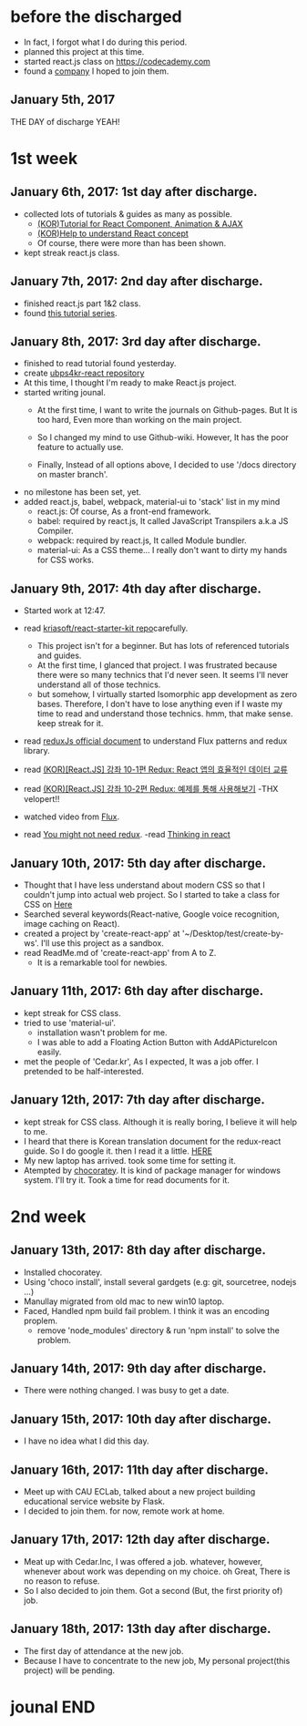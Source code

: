 # before the discharged
- In fact, I forgot what I do during this period.
- planned this project at this time.
- started react.js class on https://codecademy.com
- found a [company](http://rainist.com/) I hoped to join them.

## January 5th, 2017
THE DAY of discharge YEAH!

# 1st week
## January 6th, 2017: 1st day after discharge.
- collected lots of tutorials & guides as many as possible.
  - [(KOR)Tutorial for React Component, Animation & AJAX](https://velopert.com/2597)
  - [(KOR)Help to understand React concept](http://www.slideshare.net/taggon/react-js-46357445)
  - Of course, there were more than has been shown.
- kept streak react.js class.

## January 7th, 2017: 2nd day after discharge.
- finished react.js part 1&2 class.
- found [this tutorial series](http://ccoenraets.github.io/es6-tutorial-data/).

## January 8th, 2017: 3rd day after discharge.
- finished to read tutorial found yesterday.
- create [ubps4kr-react repository](https://github.com/rino0601/ubps4kr-react)
- At this time, I thought I'm ready to make React.js project.
- started writing jounal.
   - At the first time, I want to write the journals on Github-pages. But It is too hard, Even more than working on the main project.

   - So I changed my mind to use Github-wiki. However, It has the poor feature to actually use.

   - Finally, Instead of all options above, I decided to use '/docs directory on master branch'. 
- no milestone has been set, yet.
- added react.js, babel, webpack, material-ui to 'stack' list in my mind
  - react.js: Of course, As a front-end framework.
  - babel: required by react.js, It called JavaScript Transpilers a.k.a JS Compiler.
  - webpack: required by react.js, It called Module bundler.
  - material-ui: As a CSS theme... I really don't want to dirty my hands for CSS works.


## January 9th, 2017: 4th day after discharge.
- Started work at 12:47.
- read [kriasoft/react-starter-kit repo](https://github.com/kriasoft/react-starter-kit)carefully.
  - This project isn't for a beginner. But has lots of referenced tutorials and guides.
  - At the first time, I glanced that project. I was frustrated because there were so many technics that I'd never seen. It seems I'll never understand all of those technics.
  - but somehow, I virtually started Isomorphic app development as zero bases. Therefore, I don't have to lose anything even if I waste my time to read and understand those technics. hmm, that make sense. keep streak for it.

- read [reduxJs official document](http://redux.js.org/) to understand Flux patterns and redux library.
- read [(KOR)[React.JS] 강좌 10-1편 Redux: React 앱의 효율적인 데이터 교류](https://velopert.com/1225)
- read [(KOR)[React.JS] 강좌 10-2편 Redux: 예제를 통해 사용해보기](https://velopert.com/1266)
  -THX velopert!!
- watched video from [Flux](http://facebook.github.io/flux/).
- read [You might not need redux](https://medium.com/@dan_abramov/you-might-not-need-redux-be46360cf367#.pqkw1co7n).
-read [Thinking in react](https://facebook.github.io/react/docs/thinking-in-react.html)

## January 10th, 2017: 5th day after discharge.
- Thought that I have less understand about modern CSS so that I couldn't jump into actual web project. So I started to take a class for CSS on [Here](https://www.codecademy.com/learn/learn-html-css)
- Searched several keywords(React-native, Google voice recognition, image caching on React).
- created a project by 'create-react-app' at '~/Desktop/test/create-by-ws'. I'll use this project as a sandbox.
- read ReadMe.md of 'create-react-app' from A to Z.
  - It is a remarkable tool for newbies.
  
## January 11th, 2017: 6th day after discharge.
- kept streak for CSS class.
- tried to use 'material-ui'.
  - installation wasn't problem for me.
  - I was able to add a Floating Action Button with AddAPictureIcon easily.
- met the people of 'Cedar.kr', As I expected, It was a job offer. I pretended to be half-interested.

## January 12th, 2017: 7th day after discharge.
- kept streak for CSS class. Although it is really boring, I believe it will help to me.
- I heard that there is Korean translation document for the redux-react guide. So I do google it. then I read it a little. [HERE](http://dobbit.github.io/redux/)
- My new laptop has arrived. took some time for setting it.
- Atempted by [chocoratey](http://chocoratey.org). It is kind of package manager for windows system. I'll try it. Took a time for read documents for it.

# 2nd week
## January 13th, 2017: 8th day after discharge.
- Installed chocoratey. 
- Using 'choco install', install several gardgets (e.g: git, sourcetree, nodejs ...)
- Manullay migrated from old mac to new win10 laptop.
- Faced, Handled npm build fail problem. I think it was an encoding proplem.
  - remove 'node_modules' directory & run 'npm install' to solve the problem.

## January 14th, 2017: 9th day after discharge.
- There were nothing changed. I was busy to get a date.

## January 15th, 2017: 10th day after discharge.
- I have no idea what I did this day.

## January 16th, 2017: 11th day after discharge.
- Meet up with CAU ECLab, talked about a new project building educational service website by Flask.
- I decided to join them. for now, remote work at home.

## January 17th, 2017: 12th day after discharge.
- Meat up with Cedar.Inc, I was offered a job. whatever, however, whenever about work was depending on my choice. oh Great, There is no reason to refuse.
- So I also decided to join them. Got a second (But, the first priority of) job.

## January 18th, 2017: 13th day after discharge.
- The first day of attendance at the new job. 
- Because I have to concentrate to the new job, My personal project(this project) will be pending.

# jounal END